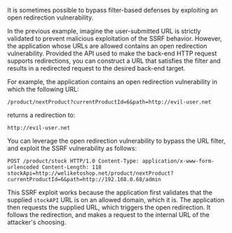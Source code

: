 
It is sometimes possible to bypass filter-based defenses by exploiting an open redirection vulnerability.

In the previous example, imagine the user-submitted URL is strictly validated to prevent malicious exploitation of the SSRF behavior. However, the application whose URLs are allowed contains an open redirection vulnerability. Provided the API used to make the back-end HTTP request supports redirections, you can construct a URL that satisfies the filter and results in a redirected request to the desired back-end target.

For example, the application contains an open redirection vulnerability in which the following URL:

`/product/nextProduct?currentProductId=6&path=http://evil-user.net`

returns a redirection to:

`http://evil-user.net`

You can leverage the open redirection vulnerability to bypass the URL filter, and exploit the SSRF vulnerability as follows:

`POST /product/stock HTTP/1.0 Content-Type: application/x-www-form-urlencoded Content-Length: 118 stockApi=http://weliketoshop.net/product/nextProduct?currentProductId=6&path=http://192.168.0.68/admin`

This SSRF exploit works because the application first validates that the supplied `stockAPI` URL is on an allowed domain, which it is. The application then requests the supplied URL, which triggers the open redirection. It follows the redirection, and makes a request to the internal URL of the attacker's choosing.